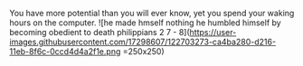 You have more potential than you will ever know, yet you spend your waking hours on the computer.
![he made hmself nothing he humbled himself by becoming obedient to death philippians 2 7 - 8](https://user-images.githubusercontent.com/17298607/122703273-ca4ba280-d216-11eb-8f6c-0ccd4d4a2f1e.png =250x250)

